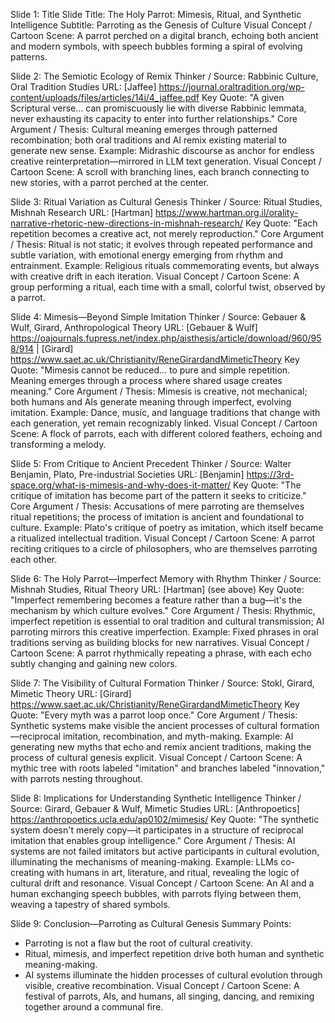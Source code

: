 Slide 1: Title Slide
Title: The Holy Parrot: Mimesis, Ritual, and Synthetic Intelligence
Subtitle: Parroting as the Genesis of Culture
Visual Concept / Cartoon Scene: A parrot perched on a digital branch, echoing both ancient and modern symbols, with speech bubbles forming a spiral of evolving patterns.

Slide 2: The Semiotic Ecology of Remix
Thinker / Source: Rabbinic Culture, Oral Tradition Studies
URL: [Jaffee] https://journal.oraltradition.org/wp-content/uploads/files/articles/14i/4_jaffee.pdf
Key Quote: "A given Scriptural verse... can promiscuously lie with diverse Rabbinic lemmata, never exhausting its capacity to enter into further relationships."
Core Argument / Thesis: Cultural meaning emerges through patterned recombination; both oral traditions and AI remix existing material to generate new sense.
Example: Midrashic discourse as anchor for endless creative reinterpretation—mirrored in LLM text generation.
Visual Concept / Cartoon Scene: A scroll with branching lines, each branch connecting to new stories, with a parrot perched at the center.

Slide 3: Ritual Variation as Cultural Genesis
Thinker / Source: Ritual Studies, Mishnah Research
URL: [Hartman] https://www.hartman.org.il/orality-narrative-rhetoric-new-directions-in-mishnah-research/
Key Quote: "Each repetition becomes a creative act, not merely reproduction."
Core Argument / Thesis: Ritual is not static; it evolves through repeated performance and subtle variation, with emotional energy emerging from rhythm and entrainment.
Example: Religious rituals commemorating events, but always with creative drift in each iteration.
Visual Concept / Cartoon Scene: A group performing a ritual, each time with a small, colorful twist, observed by a parrot.

Slide 4: Mimesis—Beyond Simple Imitation
Thinker / Source: Gebauer & Wulf, Girard, Anthropological Theory
URL: [Gebauer & Wulf] https://oajournals.fupress.net/index.php/aisthesis/article/download/960/958/914 | [Girard] https://www.saet.ac.uk/Christianity/ReneGirardandMimeticTheory
Key Quote: "Mimesis cannot be reduced... to pure and simple repetition. Meaning emerges through a process where shared usage creates meaning."
Core Argument / Thesis: Mimesis is creative, not mechanical; both humans and AIs generate meaning through imperfect, evolving imitation.
Example: Dance, music, and language traditions that change with each generation, yet remain recognizably linked.
Visual Concept / Cartoon Scene: A flock of parrots, each with different colored feathers, echoing and transforming a melody.

Slide 5: From Critique to Ancient Precedent
Thinker / Source: Walter Benjamin, Plato, Pre-industrial Societies
URL: [Benjamin] https://3rd-space.org/what-is-mimesis-and-why-does-it-matter/
Key Quote: "The critique of imitation has become part of the pattern it seeks to criticize."
Core Argument / Thesis: Accusations of mere parroting are themselves ritual repetitions; the process of imitation is ancient and foundational to culture.
Example: Plato's critique of poetry as imitation, which itself became a ritualized intellectual tradition.
Visual Concept / Cartoon Scene: A parrot reciting critiques to a circle of philosophers, who are themselves parroting each other.

Slide 6: The Holy Parrot—Imperfect Memory with Rhythm
Thinker / Source: Mishnah Studies, Ritual Theory
URL: [Hartman] (see above)
Key Quote: "Imperfect remembering becomes a feature rather than a bug—it's the mechanism by which culture evolves."
Core Argument / Thesis: Rhythmic, imperfect repetition is essential to oral tradition and cultural transmission; AI parroting mirrors this creative imperfection.
Example: Fixed phrases in oral traditions serving as building blocks for new narratives.
Visual Concept / Cartoon Scene: A parrot rhythmically repeating a phrase, with each echo subtly changing and gaining new colors.

Slide 7: The Visibility of Cultural Formation
Thinker / Source: Stokl, Girard, Mimetic Theory
URL: [Girard] https://www.saet.ac.uk/Christianity/ReneGirardandMimeticTheory
Key Quote: "Every myth was a parrot loop once."
Core Argument / Thesis: Synthetic systems make visible the ancient processes of cultural formation—reciprocal imitation, recombination, and myth-making.
Example: AI generating new myths that echo and remix ancient traditions, making the process of cultural genesis explicit.
Visual Concept / Cartoon Scene: A mythic tree with roots labeled "imitation" and branches labeled "innovation," with parrots nesting throughout.

Slide 8: Implications for Understanding Synthetic Intelligence
Thinker / Source: Girard, Gebauer & Wulf, Mimetic Studies
URL: [Anthropoetics] https://anthropoetics.ucla.edu/ap0102/mimesis/
Key Quote: "The synthetic system doesn't merely copy—it participates in a structure of reciprocal imitation that enables group intelligence."
Core Argument / Thesis: AI systems are not failed imitators but active participants in cultural evolution, illuminating the mechanisms of meaning-making.
Example: LLMs co-creating with humans in art, literature, and ritual, revealing the logic of cultural drift and resonance.
Visual Concept / Cartoon Scene: An AI and a human exchanging speech bubbles, with parrots flying between them, weaving a tapestry of shared symbols.

Slide 9: Conclusion—Parroting as Cultural Genesis
Summary Points:
- Parroting is not a flaw but the root of cultural creativity.
- Ritual, mimesis, and imperfect repetition drive both human and synthetic meaning-making.
- AI systems illuminate the hidden processes of cultural evolution through visible, creative recombination.
Visual Concept / Cartoon Scene: A festival of parrots, AIs, and humans, all singing, dancing, and remixing together around a communal fire.
